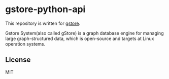 gstore-python-api
===

This repository is written for [gstore](https://github.com/Caesar11/gStore).

Gstore System(also called gStore) is a graph database engine for managing large graph-structured data, which is open-source and targets at Linux operation systems.

License
---

MIT
